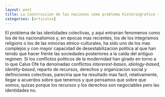 ```yaml
---
layout: post
title: La Construccion de las naciones como problema historiografico - El caso del mundo hispanico
categories: [articulos]
---
```


El problema de las identidades colectivas, y aqui entrarian fenomenos como los de los nacionalismos y, en epocas mas recientes, los de los integrismos religions o los de las minorias etnico-culturales, ha sido uno de los mas complejos y con mayor capacidad de desestabilizacion politica al que han tenido que hacer frente las sociedades posteriores a la caida del antiguo regimen. Si los conflictos  politicos de la modernidad han girado en torno a lo que Calus Ofe ha denoinadao conflictos *intererest-bases*, *idiology-based*, *identity-based*, reparto de recursos, derechos y organizacion social y definiciones colectivas, pareciria que ha resultado mas facil, relativamente, llegar a acuerdos sobre que tenemos y que pensamos que sobre que somos, quizas porque los recursos y los derechos son negociables pero las identidades no.

<!--more-->